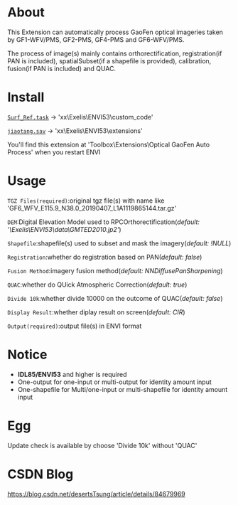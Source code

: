 # About
This Extension can automatically process GaoFen optical imageries taken by GF1-WFV/PMS, GF2-PMS, GF4-PMS and GF6-WFV/PMS.

The process of image(s) mainly contains orthorectification, registration(if PAN is included), spatialSubset(if a shapefile is provided), calibration, fusion(if PAN is included) and QUAC.


# Install
[```Surf_Ref.task```](https://github.com/desertstsung/Project_JiaoTang/blob/master/userFile/Surf_Ref.task) -> 'xx\Exelis\ENVI53\custom_code'

[```jiaotang.sav```](https://github.com/desertstsung/Project_JiaoTang/raw/master/userFile/jiaotang.sav) -> 'xx\Exelis\ENVI53\extensions'

You'll find this extension at 'Toolbox\Extensions\Optical GaoFen Auto Process' when you restart ENVI


# Usage
```TGZ Files(required)```:original tgz file(s) with name like 'GF6_WFV_E115.9_N38.0_20190407_L1A1119865144.tar.gz'

```DEM```:Digital Elevation Model used to RPCOrthorectification(*default: '\Exelis\ENVI53\data\GMTED2010.jp2'*)

```Shapefile```:shapefile(s) used to subset and mask the imagery(*default: !NULL*)

```Registration```:whether do registration based on PAN(*default: false*)

```Fusion Method```:imagery fusion method(*default: NNDiffusePanSharpening*)

```QUAC```:whether do QUick Atmospheric Correction(*default: true*)

```Divide 10k```:whether divide 10000 on the outcome of QUAC(*default: false*)

```Display Result```:whether diplay result on screen(*default: CIR*)

```Output(required)```:output file(s) in ENVI format


# Notice
+ **IDL85/ENVI53** and higher is required
+ One-output for one-input or multi-output for identity amount input
+ One-shapefile for Multi/one-input or multi-shapefile for identity amount input


# Egg
Update check is available by choose 'Divide 10k' without 'QUAC'


# CSDN Blog
https://blog.csdn.net/desertsTsung/article/details/84679969
